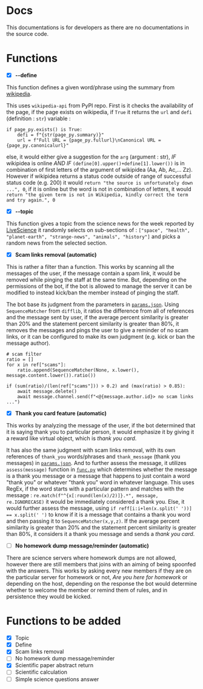 # Docs

This documentations is for developers as there are no documentations in the source code.

# Functions

- [X] **--define**

This function defines a given word/phrase using the summary from [wikipedia](https://www.wikipedia.org/). 

This uses `wikipedia-api` from PyPI repo. First is it checks the availability of the page, if the page exists on wikipedia, if `True` it returns the `url` and `defi` (definition : `str`) variable :

    if page_py.exists() is True:
        defi = f"{str(page_py.summary)}"
        url = f"Full URL = {page_py.fullurl}\nCanonical URL = {page_py.canonicalurl}"
       
else, it would either give a suggestion for the `arg` (argument : str), _IF_ wikipidea is online _AND IF_ `(define[0].upper()+define[1].lower())` is in combination of first letters of the argument of wikipidea (Aa, Ab, Ac,... Zz). However if wikipidea returns a status code outside of range of successful status code (e.g. 200) it would `return "the source is unfortunately down ...", 0`, if it is online but the word is not in combination of letters, it would `return "the given term is not in Wikipedia, kindly correct the term and try again.", 0`
      
- [X] **--topic**

This function gives a topic from the science news for the week reported by [LiveScience](https://www.livescience.com/) it randomly selects on sub-sections of : `["space", "health", "planet-earth", "strange-news", "animals", "history"]` and picks a random news from the selected section.

- [X] **Scam links removal (automatic)**

This is rather a filter than a function. This works by scanning all the messages of the user, if the message contain a spam link, it would be removed while pinging the staff at the same time. But, depending on the permissions of the bot, if the bot is allowed to manage the server it can be modified to instead kick/ban the member instead of pinging the staff.

The bot base its judgment from the parameters in [`params.json`](https://github.com/yaacornus/cornusbot/blob/devel/src/params.json). Using `SequenceMatcher` from `difflib`, it ratios the difference from all of references and the message sent by user, if the average percent similarity is greater than 20% and the statement percent similarity is greater than 80%, it removes the messages and pings the user to give a reminder of no scam links, or it can be configured to make its own judgment (e.g. kick or ban the message author).
       
    # scam filter
    ratio = []
    for x in ref["scams"]:
        ratio.append(SequenceMatcher(None, x.lower(), message.content.lower()).ratio())
        
    if (sum(ratio)/(len(ref["scams"])) > 0.2) and (max(ratio) > 0.85):    
        await message.delete()
        await message.channel.send(f"<@{message.author.id}> no scam links ...")

- [X] **Thank you card feature (automatic)**

This works by analyzing the message of the user, if the bot determined that it is saying thank you to particular person, it would emphasize it by giving it a reward like virtual object, which is _thank you card_.

It has also the same judgment with scam links removal, with its own references of `thank_you` words/phrases and `thank_message` (thank you messages) in [`params.json`](https://github.com/yaacornus/cornusbot/blob/devel/src/params.json). And to further assess the message, it utilizes `assess(message)` function in [`func.py`](https://github.com/yaacornus/cornusbot/blob/devel/src/func.py) which determines whether the message is a thank you message or a message that happens to just contain a word "thank you" or whatever "thank you" word in whatever language. This uses RegEx, if the word starts with a particular pattern and matches with the message : `re.match(f"^{x[:round(len(x)/2)]}.*", message, re.IGNORECASE)` it would be immediately considered a thank you. Else, it would further assess the message, using `if reff[i:i+len(x.split(' '))] == x.split(' ')` to know if it is a message that contains a thank you word and then passing it to `SequenceMatcher(x,y,z)`. If the average percent similarity is greater than 20% and the statement percent similarity is greater than 80%, it considers it a thank you message and sends a _thank you card_.

- [ ] **No homework dump message/reminder (automatic)**

There are science servers where homework dumps are not allowed, however there are still members that joins with an aiming of being spoonfed with the answers. This works by asking every new members if they are on the particular server for homework or not, _Are you here for homework_ or depending on the host, depending on the response the bot would determine whether to welcome the member or remind them of rules, and in persistence they would be kicked.

# Functions to be added

- [X] Topic
- [X] Define
- [X] Scam links removal
- [ ] No homework dump message/reminder
- [X] Scientific paper abstract return
- [ ] Scientific calculation
- [ ] Simple science questions answer
